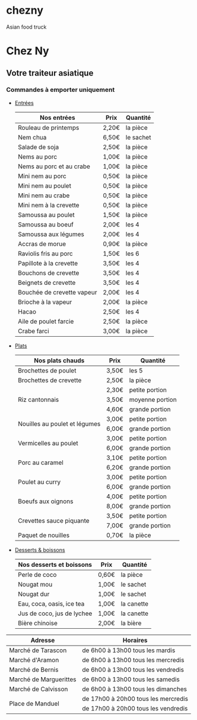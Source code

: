 # chezny
Asian food truck
<!DOCTYPE html>
<html lang="fr">
	<head>
		<title>Chez Ny &excl;</title>
		<meta charset ="utf-8">
		<link rel="stylesheet" href="css/camion.css" />
	</head>
	<body>
		<h1>
			<strong>Chez Ny</strong>
		</h1>
		<h2>Votre traiteur asiatique</h2>
		<h3>Commandes à emporter uniquement</h3>
		<ul>
			<li>
				<a href="menucamion/entrees.html" class="button">Entr&eacute;es</a>
				<div class="sousmenu">
					<table>
						<thead>
							<tr>
								<th>Nos entr&eacute;es</th>
								<th>Prix</th>
								<th>Quantité</th>
							</tr>
						</thead>
						<tbody>
							<tr>
								<td>Rouleau de printemps</td>
								<td>2&sbquo;20&euro;</td>
								<td>la pièce</td>
							</tr>
							<tr>
								<td>Nem chua</td>
								<td>6&sbquo;50&euro;</td>
								<td>le sachet</td>
							</tr>
							<tr>
								<td>Salade de soja</td>
								<td>2&sbquo;50&euro;</td>
								<td>la pièce</td>
							</tr>
							<tr>
								<td>Nems au porc</td>
								<td>1&sbquo;00&euro;</td>
								<td>la pièce</td>
							</tr>
							<tr>
								<td>Nems au porc et au crabe</td>
								<td>1&sbquo;00&euro;</td>
								<td>la pièce</td>
							</tr>
							<tr>
								<td>Mini nem au porc</td>
								<td>0&sbquo;50&euro;</td>
								<td>la pièce</td>
							</tr>
							<tr>
								<td>Mini nem au poulet</td>
								<td>0&sbquo;50&euro;</td>
								<td>la pièce</td>
							</tr>
							<tr>
								<td>Mini nem au crabe</td>
								<td>0&sbquo;50&euro;</td>
								<td>la pièce</td>
							</tr>
							<tr>
								<td>Mini nem &agrave; la crevette</td>
								<td>0&sbquo;50&euro;</td>
								<td>la pièce</td>
							</tr>
							<tr>
								<td>Samoussa au poulet</td>
								<td>1&sbquo;50&euro;</td>
								<td>la pièce</td>
							</tr>
							<tr>
								<td>Samoussa au boeuf</td>
								<td>2&sbquo;00&euro;</td>
								<td>les 4</td>
							</tr>
							<tr>
								<td>Samoussa aux légumes</td>
								<td>2&sbquo;00&euro;</td>
								<td>les 4</td>
							</tr>
							<tr>
								<td>Accras de morue</td>
								<td>0&sbquo;90&euro;</td>
								<td>la pièce</td>
							</tr>
							<tr>
								<td>Raviolis fris au porc</td>
								<td>1&sbquo;50&euro;</td>
								<td>les 6</td>
							</tr>
							<tr>
								<td>Papillote à la crevette</td>
								<td>3&sbquo;50&euro;</td>
								<td>les 4</td>
							</tr>
							<tr>
								<td>Bouchons de crevette</td>
								<td>3&sbquo;50&euro;</td>
								<td>les 4</td>
							</tr>
							<tr>
								<td>Beignets de crevette</td>
								<td>3&sbquo;50&euro;</td>
								<td>les 4</td>
							</tr>
							<tr>
								<td>Bouch&eacute;e de crevette vapeur</td>
								<td>2&sbquo;00&euro;</td>
								<td>les 4</td>
							</tr>
							<tr>
								<td>Brioche à la vapeur</td>
								<td>2&sbquo;00&euro;</td>
								<td>la pièce</td>
							</tr>
							<tr>
								<td>Hacao</td>
								<td>2&sbquo;50&euro;</td>
								<td>les 4</td>
							</tr>
							<tr>
								<td>Aile de poulet farcie</td>
								<td>2&sbquo;50&euro;</td>
								<td>la pièce</td>
							</tr>
							<tr>
								<td>Crabe farci</td>
								<td>3&sbquo;00&euro;</td>
								<td>la pièce</td>
							</tr>
						</tbody>
					</table>
				</div>
			</li>	
		</ul>
		<ul>
			<li><a href="menucamion/plats.html" class="button">Plats</a>
			<div class="sousmenu">
				<table>
					<thead>
						<tr>
							<th>Nos plats chauds</th>
							<th>Prix</th>
							<th>Quantité</th>
						</tr>
					</thead>
					<tbody>
						<tr>
							<td>Brochettes de poulet</td>
							<td>3&sbquo;50&euro;</td>
							<td>les 5</td>
						</tr>
						<tr>
							<td>Brochettes de crevette</td>
							<td>2&sbquo;50&euro;</td>
							<td>la pièce</td>
						</tr>
						<tr>
							<td rowspan="3">Riz cantonnais</td>
							<td>2&sbquo;30&euro;</td>
							<td>petite portion</td>
						</tr>
						<tr>
							<td>3&sbquo;50&euro;</td>
							<td>moyenne portion</td>
						</tr>
						<tr>
							<td>4&sbquo;60&euro;</td>
							<td>grande portion</td>
						<tr>
							<td rowspan="2">Nouilles au poulet et légumes</td>
							<td>3&sbquo;00&euro;</td>
							<td>petite portion</td>
						</tr>
						<tr>
							<td>6&sbquo;00&euro;</td>
							<td>grande portion</td>
						</tr>
						<tr>
							<td rowspan="2">Vermicelles au poulet</td>
							<td>3&sbquo;00&euro;</td>
							<td>petite portion</td>
						</tr>
						<tr>
							<td>6&sbquo;00&euro;</td>
							<td>grande portion</td>
						</tr>
						<tr>
							<td rowspan="2">Porc au caramel</td>
							<td>3&sbquo;10&euro;</td>
							<td>petite portion</td>
						</tr>
						<tr>
							<td>6&sbquo;20&euro;</td>
							<td>grande portion</td>
						</tr>
						<tr>
							<td rowspan="2">Poulet au curry</td>
							<td>3&sbquo;00&euro;</td>
							<td>petite portion</td>
						</tr>
						<tr>
							<td>6&sbquo;00&euro;</td>
							<td>grande portion</td>
						</tr>
						<tr>
							<td rowspan="2">Boeufs aux oignons</td>
							<td>4&sbquo;00&euro;</td>
							<td>petite portion</td>
						</tr>
						<tr>
							<td>8&sbquo;00&euro;</td>
							<td>grande portion</td>
						</tr>
						<tr>
							<td rowspan="2">Crevettes sauce piquante</td>
							<td>3&sbquo;50&euro;</td>
							<td>petite portion</td>
						</tr>
						<tr>
							<td>7&sbquo;00&euro;</td>
							<td>grande portion</td>
						</tr>
						<tr>
							<td>Paquet de nouilles</td>
							<td>0&sbquo;70&euro;</td>
							<td>la pièce</td>
						</tr>
				</table>
			</div>
			</li>
		</ul>
		<ul>
			<li><a href="menucamion/desserts.html" class="button">Desserts &amp; boissons</a>
			<div class="sousmenu">
				<table>
					<thead>
						<tr>
							<th>Nos desserts et boissons</th>
							<th>Prix</th>
							<th>Quantité</th>
						</tr>
					</thead>
					<tbody>
						<tr>
							<td>Perle de coco</td>
							<td>0&sbquo;60&euro;</td>
							<td>la pièce</td>
						</tr>
						<tr>
							<td>Nougat mou</td>
							<td>1&sbquo;00&euro;</td>
							<td>le sachet</td>
						</tr>
						<tr>
							<td>Nougat dur</td>
							<td>1&sbquo;00&euro;</td>
							<td>le sachet</td>
						</tr>
						<tr>
							<td>Eau&sbquo; coca&sbquo; oasis&sbquo; ice tea</td>
							<td>1&sbquo;00&euro;</td>
							<td>la canette</td>
						</tr>
						<tr>
							<td>Jus de coco&sbquo; jus de lychee</td>
							<td>1&sbquo;00&euro;</td>
							<td>la canette</td>
						</tr>
						<tr>
							<td>Bi&egrave;re chinoise</td>
							<td>2&sbquo;00&euro;</td>
							<td>la bière</td>
						</tr>
				</table>
			</div>
		</ul>
			<div>
				<table class="adresshoraires">
					<thead>
						<tr>
							<th class="adress">Adresse</th>
							<th class="adress">Horaires</th>
						</tr>
					</thead>
					<tbody>
						<tr>
							<td>Marché de Tarascon</td>
							<td>de 6h00 à 13h00 tous les mardis
						</tr>
						<tr>
							<td>Marché d'Aramon</td>
							<td>de 6h00 à 13h00 tous les mercredis</td>
						</tr>
						<tr>
							<td>Marché de Bernis</td>
							<td>de 6h00 à 13h00 tous les vendredis</td>
						</tr>
						<tr>
							<td>Marché de Marguerittes</td>
							<td>de 6h00 à 13h00 tous les samedis</td>
						</tr>
						<tr>
							<td>Marché de Calvisson</td>
							<td>de 6h00 à 13h00 tous les dimanches</td>
						</tr>
						<tr>
							<td rowspan="2">Place de Manduel</td>
							<td>de 17h00 à 20h00 tous les mercredis</td>
						</tr>
						<tr>
							<td>de 17h00 à 20h00 tous les vendredis</td>
						</tr>
					</tbody>
				</table>
			</div>
	</body>
</html>
